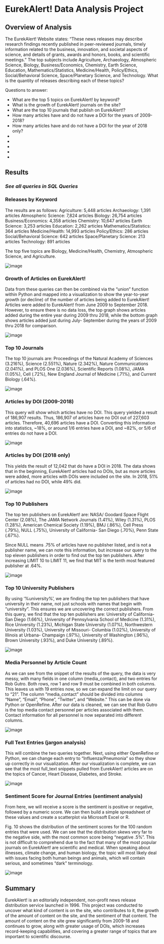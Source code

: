# EurekAlert! Data Analysis Project 

## Overview of Analysis
 
The EurekAlert! Website states: “These news releases may describe research findings recently published in peer-reviewed journals, timely information related to the business, innovation, and societal aspects of science, and details of grants, awards and honors, books, and scientific meetings.” The top subjects include Agriculture, Archaeology, Atmospheric Science, Biology, Business/Economics, Chemistry, Earth Science, Education, Mathematics/Statistics, Medicine/Health, Policy/Ethics, Social/Behavioral Science, Space/Planetary Science, and Technology. What is the quantity of releases describing each of these topics? 

Questions to answer:
- What are the top 5 topics on EurekAlert! by keyword?
- What is the growth of EurekAlert! journals on the site?
- What are the top 10 journals that publish on EurekAlert!?
- How many articles have and do not have a DOI for the years of 2009-2018?
- How many articles have and do not have a DOI for the year of 2018 only?
-
-
-
-
-

## Results

### *See all queries in SQL Queries*

### Releases by Keyword

The results are as follows: 
Agriculture: 5,448 articles 
Archaeology: 1,391 articles 
Atmospheric Science: 7,824 articles 
Biology: 26,754 articles 
Business/Economics: 4,358 articles 
Chemistry: 10,647 articles 
Earth Science: 3,253 articles 
Education: 2,262 articles 
Mathematics/Statistics: 364 articles 
Medicine/Health: 14,993 articles 
Policy/Ethics: 286 articles 
Social/Behavioral Science: 642 articles 
Space/Planetary Science: 213 articles 
Technology: 891 articles 

The top five topics are Biology, Medicine/Health, Chemistry, Atmospheric Science, and Agriculture.

![image](https://user-images.githubusercontent.com/67409852/152918467-aec09dbe-edbe-499a-8e65-cea52f34864e.png)

### Growth of Articles on EurekAlert!

Data from these queries can then be combined via the “union” function within Python and mapped into a visualization to show the year-to-year growth (or decline) of the number of articles being added to EurekAlert! Articles were added to EurekAlert! from June 2009 to September 2018. However, to ensure there is no data loss, the top graph shows articles added during the entire year during 2009 thru 2018, while the bottom graph shows articles added just during July- September during the years of 2009 thru 2018 for comparison.

![image](https://user-images.githubusercontent.com/67409852/152918533-b667d11d-7d2b-4112-ae97-ef2cd4bd59e4.png)

### Top 10 Journals

The top 10 journals are: Proceedings of the Natural Academy of Sciences (3.216%), Science (2.551%), Nature (2.342%), Nature Communications (2.041%), and PLOS One (2.036%), Scientific Reports (1.08%), JAMA (1.05%), Cell (.72%), New England Journal of Medicine (.71%), and Current Biology (.64%).

![image](https://user-images.githubusercontent.com/67409852/152918571-7e53a2bf-7048-4449-a3bf-f41bdca50325.png)

### Articles by DOI (2009-2018)

This query will show which articles have no DOI. This query yielded a result of 186,907 results. Thus, 186,907 of articles have no DOI out of 227,603 articles. Therefore, 40,696 articles have a DOI. Converting this information into statistics, ~18%, or around 1/6 entries have a DOI, and ~82%, or 5/6 of entries do not have a DOI.

![image](https://user-images.githubusercontent.com/67409852/152918602-b1d54655-31af-4e0c-b237-cff0f999099e.png)

### Articles by DOI (2018 only)

This yields the result of 12,042 that do have a DOI in 2018. The data shows that in the beginning, EurekAlert! articles had no DOIs, but as more articles were added, more articles with DOIs were included on the site. In 2018, 51% of articles had no DOI, while 49% did.

![image](https://user-images.githubusercontent.com/67409852/152918680-f821c889-e3f7-4902-b2b1-0a8bb00455e9.png)

### Top 10 Publishers

The top ten publishers on EurekAlert! are: NASA/ Goodard Space Flight Center (2.08%), The JAMA Network Journals (1.41%), Wiley (1.31%), PLOS (1.28%), American Chemical Society (1.19%), BMJ (.86%), Cell Press (.79%), NULL (.75%), University of California- San Diego (.70%), Penn State (.67%). 
 
Since NULL means .75% of articles have no publisher listed, and is not a publisher name, we can note this information, but increase our query to the top eleven publishers in order to find out the top ten publishers. After increasing LIMIT 10 to LIMIT 11, we find that MIT is the tenth most featured publisher at .64%.

![image](https://user-images.githubusercontent.com/67409852/152918711-0058a3f7-4acc-4cca-aefe-712515843eb1.png)

### Top 10 University Publishers

By using ‘%university%’, we are finding the top ten publishers that have university in their name, not just schools with names that begin with “university”. This ensures we are uncovering the correct publishers. From this query, we find that the top ten publishers are: University of California- San Diego (1.66%), University of Pennsylvania School of Medicine (1.31%), Rice University (1.23%), Michigan State University (1.07%), Northwestern University (1.03%), University of Missouri- Columbia (1.02%), University of Illinois at Urbana- Champaign (.97%), University of Washington (.96%), Brown University (.93%), and Duke University (.89%).

![image](https://user-images.githubusercontent.com/67409852/152918747-fbc2bc04-22f9-4c46-be5d-cd0d1f28032f.png)

### Media Personnel by Article Count

As we can see from the snippet of the results of the query, the data is very messy, with many fields in one column (media_contact), and two entries for Rob Gutro. Both rows, row 1 and row 9 must be combined in both columns. This leaves us with 19 entries now, so we can expand the limit on our query to “21”. The column “media_contact” should be divided into columns “Name”, “Email”, “Phone”, “Twitter”, and “Website.” This can be done via Python or OpenRefine. After our data is cleaned, we can see that Rob Gutro is the top media contact personnel per articles associated with them. Contact information for all personnel is now separated into different columns.

![image](https://user-images.githubusercontent.com/67409852/152918784-042944bc-9ae7-42c4-95d9-231d38b28c87.png)

### Full Text Entries (jargon analysis)

This will combine the two queries together. Next, using either OpenRefine or Python, we can change each entry to “Influenza/Pneumonia” so they show up correctly in our visualization. After our visualization is complete, we can see that the most full_text snippets pulled from EurekAlert! articles are on the topics of Cancer, Heart Disease, Diabetes, and Stroke.

![image](https://user-images.githubusercontent.com/67409852/152918820-594d7d6f-c255-411d-b2fa-15184f3dbeda.png)

### Sentiment Score for Journal Entries (sentiment analysis)

From here, we will receive a score is the sentiment is positive or negative, followed by a numeric score. We can then build a simple spreadsheet of these values and create a scatterplot via Microsoft Excel or R. 

Fig. 10 shows the distribution of the sentiment scores for the 100 random entries that were used. We can see that the distribution skews very far to the negative side, with the most common score being “negative .5%”. This is not difficult to comprehend due to the fact that many of the most popular journals on EurekAlert! are scientific and medical. When speaking about illnesses, climate change, and human biology, the topic will most likely deal with issues facing both human beings and animals, which will contain serious, and sometimes “dark" terminology.

![image](https://user-images.githubusercontent.com/67409852/152918864-9ef6bb62-146e-410e-8f8f-d68d2bd69307.png)

## Summary

EurekAlert! is an editorially independent, non-profit news release distribution service launched in 1996. This project was conducted to uncover what kind of content is on the site, who contributes to it, the growth of the amount of content on the site, and the sentiment of that content. The amount of content on the site grew significantly from 2009-18 and continues to grow, along with greater usage of DOIs, which increases record-keeping capabilities, and covering a greater range of topics that are important to scientific discourse.  
